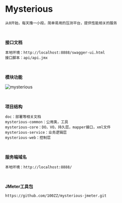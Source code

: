 # Mysterious
```
从0开始，每天撸一小段，简单易用的压测平台，提供性能相关的服务
```
<br> 

**接口文档**
```
本地环境：http://localhost:8888/swagger-ui.html
接口脚本：api/api.jmx
```
<br>

**模块功能**
<br>

![mysterious](https://user-images.githubusercontent.com/95963615/165306143-6945718e-b7b5-42d9-b104-0f50623e49bd.png)

<br>

**项目结构**
```
doc：部署等相关文档
mysterious-common：公用类，工具
mysterious-core：DO，VO，持久层，mapper接口，xml文件
mysterious-service：业务逻辑层
mysterious-web：控制层
```
<br> 

**服务端域名**
```
本地环境：http://localhost:8888/
```
<br>

**JMeter工具包**
```
https://github.com/100ZZ/mysterious-jmeter.git
```
